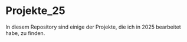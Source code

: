 # Projekte_25
In diesem Repository sind einige der Projekte, die ich in 2025 bearbeitet habe, zu finden.
